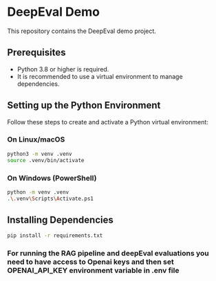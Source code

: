 # DeepEval Demo

This repository contains the DeepEval demo project.

## Prerequisites

- Python 3.8 or higher is required.
- It is recommended to use a virtual environment to manage dependencies.

## Setting up the Python Environment

Follow these steps to create and activate a Python virtual environment:

### On Linux/macOS

```bash
python3 -m venv .venv
source .venv/bin/activate
```

### On Windows (PowerShell)

```bash
python -m venv .venv
.\.venv\Scripts\Activate.ps1
```

## Installing Dependencies

```bash
pip install -r requirements.txt
```


### For running the RAG pipeline and deepEval evaluations you need to have access to Openai keys and then set OPENAI_API_KEY environment variable in .env file

